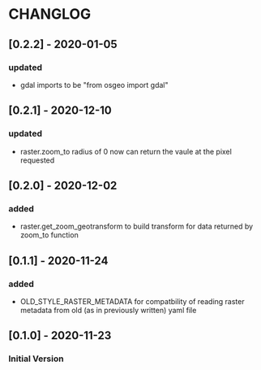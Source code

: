 # CHANGLOG

## [0.2.2] - 2020-01-05
### updated
- gdal imports to be "from osgeo import gdal"

## [0.2.1] - 2020-12-10
### updated
- raster.zoom_to radius of 0 now can return the vaule at the pixel requested

## [0.2.0] - 2020-12-02
### added
- raster.get_zoom_geotransform to build transform for data returned by zoom_to
function

## [0.1.1] - 2020-11-24
### added
- OLD_STYLE_RASTER_METADATA for compatbility of reading raster metadata 
from old (as in previously written) yaml file

## [0.1.0] - 2020-11-23
### Initial Version
